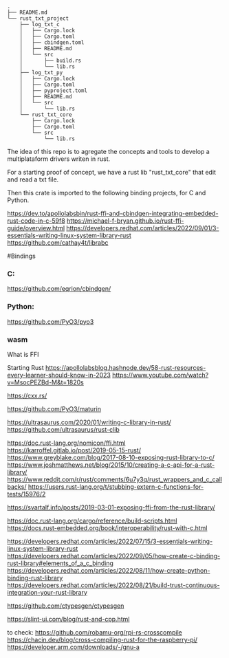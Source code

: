 ```
.
├── README.md
└── rust_txt_project
    ├── log_txt_c
    │   ├── Cargo.lock
    │   ├── Cargo.toml
    │   ├── cbindgen.toml
    │   ├── README.md
    │   └── src
    │       ├── build.rs
    │       └── lib.rs
    ├── log_txt_py
    │   ├── Cargo.lock
    │   ├── Cargo.toml
    │   ├── pyproject.toml
    │   ├── README.md
    │   └── src
    │       └── lib.rs
    └── rust_txt_core
        ├── Cargo.lock
        ├── Cargo.toml
        └── src
            └── lib.rs
```

The idea of this repo is to agregate the concepts and tools to develop a multiplataform drivers writen in rust.

For a starting proof of concept, we have a rust lib "rust_txt_core" that edit and read a txt file.

Then this crate is imported to the following binding projects, for C and Python.

https://dev.to/apollolabsbin/rust-ffi-and-cbindgen-integrating-embedded-rust-code-in-c-59f8
https://michael-f-bryan.github.io/rust-ffi-guide/overview.html
https://developers.redhat.com/articles/2022/09/01/3-essentials-writing-linux-system-library-rust
https://github.com/cathay4t/librabc

#Bindings

### C:

https://github.com/eqrion/cbindgen/

### Python:

https://github.com/PyO3/pyo3

### wasm

What is FFI

Starting Rust
https://apollolabsblog.hashnode.dev/58-rust-resources-every-learner-should-know-in-2023
https://www.youtube.com/watch?v=MsocPEZBd-M&t=1820s

https://cxx.rs/

https://github.com/PyO3/maturin

https://ultrasaurus.com/2020/01/writing-c-library-in-rust/
https://github.com/ultrasaurus/rust-clib

https://doc.rust-lang.org/nomicon/ffi.html
https://karroffel.gitlab.io/post/2019-05-15-rust/
https://www.greyblake.com/blog/2017-08-10-exposing-rust-library-to-c/
https://www.joshmatthews.net/blog/2015/10/creating-a-c-api-for-a-rust-library/
https://www.reddit.com/r/rust/comments/6u7y3q/rust_wrappers_and_c_callbacks/
https://users.rust-lang.org/t/stubbing-extern-c-functions-for-tests/15976/2

https://svartalf.info/posts/2019-03-01-exposing-ffi-from-the-rust-library/

https://doc.rust-lang.org/cargo/reference/build-scripts.html
https://docs.rust-embedded.org/book/interoperability/rust-with-c.html

https://developers.redhat.com/articles/2022/07/15/3-essentials-writing-linux-system-library-rust
https://developers.redhat.com/articles/2022/09/05/how-create-c-binding-rust-library#elements_of_a_c_binding
https://developers.redhat.com/articles/2022/08/11/how-create-python-binding-rust-library
https://developers.redhat.com/articles/2022/08/21/build-trust-continuous-integration-your-rust-library

https://github.com/ctypesgen/ctypesgen

https://slint-ui.com/blog/rust-and-cpp.html

to check:
https://github.com/robamu-org/rpi-rs-crosscompile
https://chacin.dev/blog/cross-compiling-rust-for-the-raspberry-pi/
https://developer.arm.com/downloads/-/gnu-a
